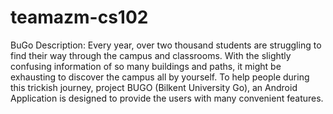 # teamazm-cs102
BuGo
Description: Every year, over two thousand students are struggling to find their way through the campus and classrooms. With the slightly confusing information of so many buildings and paths, it might be exhausting to discover the campus all by yourself. To help people during this trickish journey, project BUGO (Bilkent University Go), an Android Application is designed to provide the users with many convenient features.

